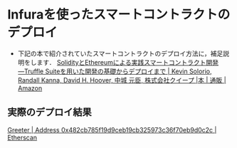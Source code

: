 # Infuraを使ったスマートコントラクトのデプロイ
- 下記の本で紹介されていたスマートコントラクトのデプロイ方法に，補足説明をします．
[SolidityとEthereumによる実践スマートコントラクト開発 ―Truffle Suiteを用いた開発の基礎からデプロイまで \| Kevin Solorio, Randall Kanna, David H\. Hoover, 中城 元臣, 株式会社クイープ \|本 \| 通販 \| Amazon](https://www.amazon.co.jp/Solidity%E3%81%A8Ethereum%E3%81%AB%E3%82%88%E3%82%8B%E5%AE%9F%E8%B7%B5%E3%82%B9%E3%83%9E%E3%83%BC%E3%83%88%E3%82%B3%E3%83%B3%E3%83%88%E3%83%A9%E3%82%AF%E3%83%88%E9%96%8B%E7%99%BA-%E2%80%95Truffle-Suite%E3%82%92%E7%94%A8%E3%81%84%E3%81%9F%E9%96%8B%E7%99%BA%E3%81%AE%E5%9F%BA%E7%A4%8E%E3%81%8B%E3%82%89%E3%83%87%E3%83%97%E3%83%AD%E3%82%A4%E3%81%BE%E3%81%A7-Kevin-Solorio/dp/4873119340/ref=sr_1_5?__mk_ja_JP=%E3%82%AB%E3%82%BF%E3%82%AB%E3%83%8A&crid=1CG6G7UW26U5O&keywords=hands+on+smart+contracts&qid=1707793937&sprefix=hands+on+smart+contract%2Caps%2C287&sr=8-5)

## 実際のデプロイ結果
[Greeter \| Address 0x482cb785f19d9ceb19cb325973c36f70eb9d0c2c \| Etherscan](https://goerli.etherscan.io/address/0x482cb785f19d9ceb19cb325973c36f70eb9d0c2c#code)
